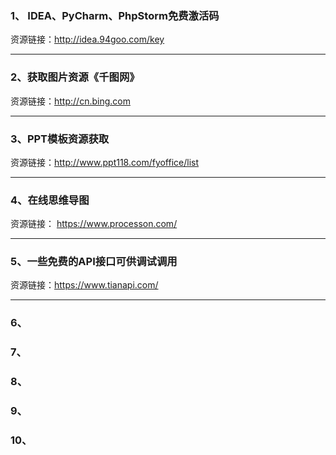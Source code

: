 ### 1、 IDEA、PyCharm、PhpStorm免费激活码
 资源链接：http://idea.94goo.com/key
***
### 2、获取图片资源《千图网》
资源链接：http://cn.bing.com
 ***
### 3、PPT模板资源获取
资源链接：http://www.ppt118.com/fyoffice/list
  ***
 ### 4、在线思维导图
 资源链接： https://www.processon.com/
 ***
  ### 5、一些免费的API接口可供调试调用
资源链接：https://www.tianapi.com/
 ***
### 6、

### 7、

  ### 8、

### 9、

 ### 10、
